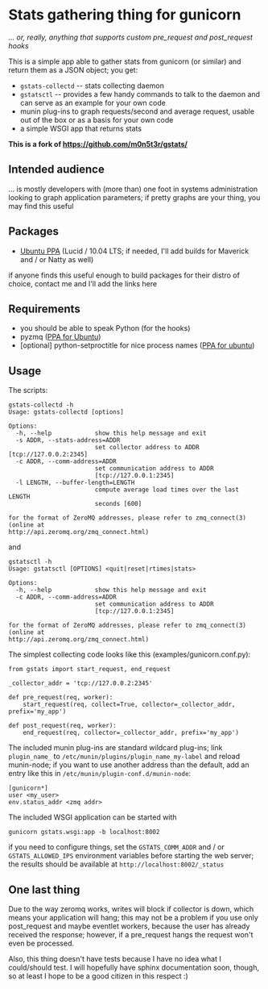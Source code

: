 # Stats gathering thing for gunicorn 

*... or, really, anything that supports custom pre_request and post_request hooks*

This is a simple app able to gather stats from gunicorn (or similar) and return
them as a JSON object; you get:

* `gstats-collectd` -- stats collecting daemon
* `gstatsctl` -- provides a few handy commands to talk to the daemon and can serve 
  as an example for your own code 
* munin plug-ins to graph requests/second and average request, usable out of the
  box or as a basis for your own code
* a simple WSGI app that returns stats 

**This is a fork of https://github.com/m0n5t3r/gstats/**

## Intended audience
... is mostly developers with (more than) one foot in systems administration 
looking to graph application parameters; if pretty graphs are your thing, you may
find this useful

## Packages
* [Ubuntu PPA](https://launchpad.net/~iacobs/+archive/ppa) (Lucid / 10.04 LTS; if
  needed, I'll add builds for Maverick and / or Natty as well)

if anyone finds this useful enough to build packages for their distro of choice,
contact me and I'll add the links here

## Requirements
* you should be able to speak Python (for the hooks)
* pyzmq ([PPA for Ubuntu](https://launchpad.net/~iacobs/+archive/zeromq))
* [optional] python-setproctitle for nice process names 
  ([PPA for ubuntu](https://launchpad.net/~iacobs/+archive/ppa))

## Usage
The scripts:

    gstats-collectd -h
    Usage: gstats-collectd [options]

    Options:
      -h, --help            show this help message and exit
      -s ADDR, --stats-address=ADDR
                            set collector address to ADDR [tcp://127.0.0.2:2345]
      -c ADDR, --comm-address=ADDR
                            set communication address to ADDR
                            [tcp://127.0.0.1:2345]
      -l LENGTH, --buffer-length=LENGTH
                            compute average load times over the last LENGTH
                            seconds [600]

    for the format of ZeroMQ addresses, please refer to zmq_connect(3) (online at
    http://api.zeromq.org/zmq_connect.html)

and

    gstatsctl -h
    Usage: gstatsctl [OPTIONS] <quit|reset|rtimes|stats>

    Options:
      -h, --help            show this help message and exit
      -c ADDR, --comm-address=ADDR
                            set communication address to ADDR
                            [tcp://127.0.0.1:2345]

    for the format of ZeroMQ addresses, please refer to zmq_connect(3) (online at
    http://api.zeromq.org/zmq_connect.html)

The simplest collecting code looks like this (examples/gunicorn.conf.py):

    from gstats import start_request, end_request

    _collector_addr = 'tcp://127.0.0.2:2345'

    def pre_request(req, worker):
        start_request(req, collect=True, collector=_collector_addr, prefix='my_app')

    def post_request(req, worker):
        end_request(req, collector=_collector_addr, prefix='my_app')

The included munin plug-ins are standard wildcard plug-ins; link `plugin_name_` to
`/etc/munin/plugins/plugin_name_my-label` and reload munin-node; if you want to use 
another address than the default, add an entry like this in 
`/etc/munin/plugin-conf.d/munin-node`:

    [gunicorn*]
    user <my_user>
    env.status_addr <zmq addr>

The included WSGI application can be started with

    gunicorn gstats.wsgi:app -b localhost:8002

if you need to configure things, set the `GSTATS_COMM_ADDR` and / or
`GSTATS_ALLOWED_IPS` environment variables before starting the web server; the 
results should be available at `http://localhost:8002/_status`

## One last thing
Due to the way zeromq works, writes will block if collector is down, which means
your application will hang; this may not be a problem if you use only post_request
and maybe eventlet workers, because the user has already received the response;
however, if a pre_request hangs the request won't even be processed.

Also, this thing doesn't have tests because I have no idea what I could/should test.
I will hopefully have sphinx documentation soon, though, so at least I hope to be a 
good citizen in this respect :)
